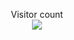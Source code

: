 <p align="center"> 
  Visitor count<br>
  <img src="https://profile-counter.glitch.me/atharva-narkhede-lab/count.svg" />
</p>

